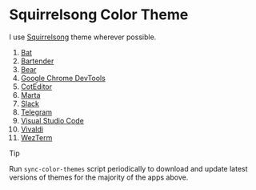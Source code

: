 # Squirrelsong Color Theme

I use [Squirrelsong](https://sapegin.me/squirrelsong/) theme wherever possible.

1. [Bat](https://github.com/sapegin/squirrelsong/blob/master/dark/Sublime%20Text/Squirrelsong%20Dark/Squirrelsong%20Dark.tmTheme)
1. [Bartender](https://github.com/sapegin/squirrelsong/tree/master/light/Bartender)
1. [Bear](https://github.com/sapegin/squirrelsong/tree/master/light/Bear)
1. [Google Chrome DevTools](https://github.com/sapegin/squirrelsong/tree/master/light/Chrome%20DevTools)
1. [CotEditor](https://github.com/sapegin/squirrelsong/tree/master/light/CotEditor)
1. [Marta](https://github.com/sapegin/squirrelsong/tree/master/light/Marta)
1. [Slack](https://github.com/sapegin/squirrelsong/tree/master/light/Slack)
1. [Telegram](https://github.com/sapegin/squirrelsong/tree/master/light/Telegram)
1. [Visual Studio Code
](https://github.com/sapegin/squirrelsong/tree/master/light/VSCode)
1. [Vivaldi](https://github.com/sapegin/squirrelsong/tree/master/light/Vivaldi)
1. [WezTerm](https://github.com/sapegin/squirrelsong/tree/master/dark/WezTerm)

> [!TIP]
> Run `sync-color-themes` script periodically to download and update latest versions of themes for the majority of the apps above.
